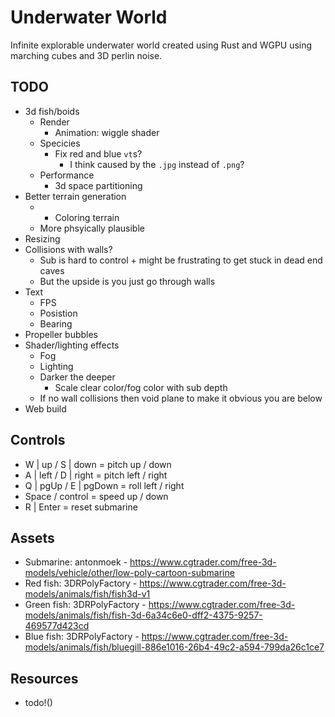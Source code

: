 # Underwater World

Infinite explorable underwater world created using Rust and WGPU using marching cubes and 3D perlin noise.

## TODO

- 3d fish/boids
    - Render
        - Animation: wiggle shader
    - Specicies
        - Fix red and blue `vt`s?
            - I think caused by the `.jpg` instead of `.png`?
    - Performance
        - 3d space partitioning
- Better terrain generation
    - + Coloring terrain
    - More phsyically plausible
- Resizing
- Collisions with walls?
    - Sub is hard to control + might be frustrating to get stuck in dead end caves
    - But the upside is you just go through walls
- Text
    - FPS
    - Posistion
    - Bearing
- Propeller bubbles
- Shader/lighting effects
    - Fog
    - Lighting
    - Darker the deeper
        - Scale clear color/fog color with sub depth
    - If no wall collisions then void plane to make it obvious you are below
 - Web build

## Controls

- W | up / S | down = pitch up / down
- A | left / D | right = pitch left / right
- Q | pgUp / E | pgDown = roll left / right
- Space / control = speed up / down
- R | Enter = reset submarine

## Assets

- Submarine: antonmoek - https://www.cgtrader.com/free-3d-models/vehicle/other/low-poly-cartoon-submarine
- Red fish: 3DRPolyFactory - https://www.cgtrader.com/free-3d-models/animals/fish/fish3d-v1
- Green fish: 3DRPolyFactory - https://www.cgtrader.com/free-3d-models/animals/fish/fish-3d-6a34c6e0-dff2-4375-9257-469577d423cd
- Blue fish: 3DRPolyFactory - https://www.cgtrader.com/free-3d-models/animals/fish/bluegill-886e1016-26b4-49c2-a594-799da26c1ce7

## Resources

- todo!()

